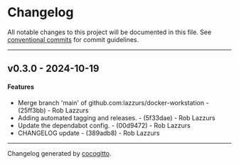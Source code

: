 # Changelog
All notable changes to this project will be documented in this file. See [conventional commits](https://www.conventionalcommits.org/) for commit guidelines.

- - -
## v0.3.0 - 2024-10-19
#### Features
- Merge branch 'main' of github.com:lazzurs/docker-workstation - (25ff3bb) - Rob Lazzurs
- Adding automated tagging and releases. - (5f33dae) - Rob Lazzurs
- Update the dependabot config. - (00d9472) - Rob Lazzurs
- CHANGELOG update - (389adb8) - Rob Lazzurs

- - -

Changelog generated by [cocogitto](https://github.com/cocogitto/cocogitto).
